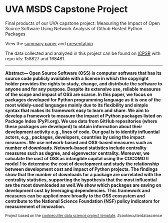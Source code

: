 UVA MSDS Capstone Project
==============================

Final products of our UVA capstone project: Measuring the Impact of Open Source Software Using Network Analysis of Github Hosted Python Packages

View the [summary paper](reports/OSS_Capstone___SIEDS_Conference_Paper_2022.pdf) and [presentation](reports/SIEDS_Presentation_OSS_Capstone_Project.pdf)

The data collected and analyzed in this project can be found on [ICPSR](https://www.icpsr.umich.edu/web/pages/ICPSR/index.html) with repo ids: 158827 and 168481.

---

**Abstract— Open Source Software (OSS) is computer software that has its source code publicly available with a license in which the copyright holder provides the rights to study, change, and distribute the software to anyone and for any purpose. Despite its extensive use, reliable measures of the scope and impact of OSS are scarce. In this paper, we focus on packages developed for Python programming language as it is one of the most widely-used languages mainly due to its flexibility and simple syntax that makes its framework easy to learn and share. We aim to develop a framework to measure the impact of Python packages listed on Package Index (PyPI.org). We use data from GitHub repositories (where these packages are developed) to obtain information about their development activity e.g., lines of code. Our goal is to identify influential actors, e.g., packages, developers, countries by using the impact measures. We use network-based and OSS-based measures such as number of downloads. Network-based statistics include centrality measures such as degree, and eigenvector centrality. Moreover, we calculate the cost of OSS as intangible capital using the COCOMO II model [1](https://medium.com/@warakornjetlohasiri/cocomo-a-regression-model-in-procedural-cost-estimate-model-for-software-projects-65ab5222a1f5) to determine the cost of development and study the relationship between development cost and impact of Python projects. The findings show that the number of downloads for a package are correlated with the centrality statistics, supporting the hypothesis that the most influential are the most downloaded as well.We show which packages are saving on development cost by leveraging dependencies. This framework and measures can be applied more broadly to the OSS ecosystem and contribute to the National Science Foundation (NSF) policy indicators for measurement of innovation.**

<p><small>Project based on the <a target="_blank" href="https://drivendata.github.io/cookiecutter-data-science/">cookiecutter data science project template</a>. #cookiecutterdatascience</small></p>

